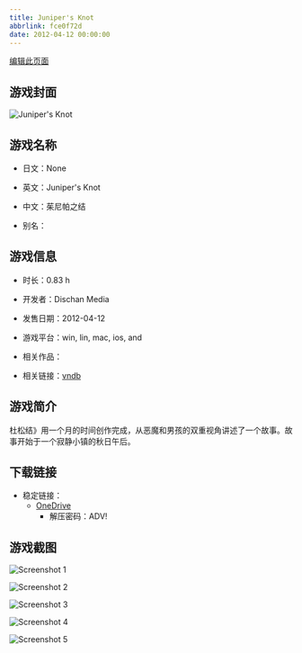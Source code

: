 ```yaml
---
title: Juniper's Knot
abbrlink: fce0f72d
date: 2012-04-12 00:00:00
---
```

[编辑此页面](https://github.com/ACG-3/ADV3-source/blob/main/source/_posts/games/Juniper%27s%20Knot.md)

## 游戏封面

![Juniper's Knot](https://pan.timero.xyz/d/onedrive/img_lib_001/Juniper%27s%20Knot_cover.avif)


## 游戏名称

- 日文：None
- 英文：Juniper's Knot
- 中文：茱尼帕之结

- 别名：


## 游戏信息

- 时长：0.83 h
- 开发者：Dischan Media
- 发售日期：2012-04-12
- 游戏平台：win, lin, mac, ios, and
- 相关作品：

- 相关链接：[vndb](https://vndb.org/v9986)


## 游戏简介

杜松结》用一个月的时间创作完成，从恶魔和男孩的双重视角讲述了一个故事。故事开始于一个寂静小镇的秋日午后。


## 下载链接

- 稳定链接：
    - [OneDrive](https://pan.timero.xyz/onedrive/adv_lib_001/Juniper%27s%20Knot)
        - 解压密码：ADV!



## 游戏截图


![Screenshot 1](https://pan.timero.xyz/d/onedrive/img_lib_001/Juniper%27s%20Knot_Screenshot_1.avif)

![Screenshot 2](https://pan.timero.xyz/d/onedrive/img_lib_001/Juniper%27s%20Knot_Screenshot_2.avif)

![Screenshot 3](https://pan.timero.xyz/d/onedrive/img_lib_001/Juniper%27s%20Knot_Screenshot_3.avif)

![Screenshot 4](https://pan.timero.xyz/d/onedrive/img_lib_001/Juniper%27s%20Knot_Screenshot_4.avif)

![Screenshot 5](https://pan.timero.xyz/d/onedrive/img_lib_001/Juniper%27s%20Knot_Screenshot_5.avif)

